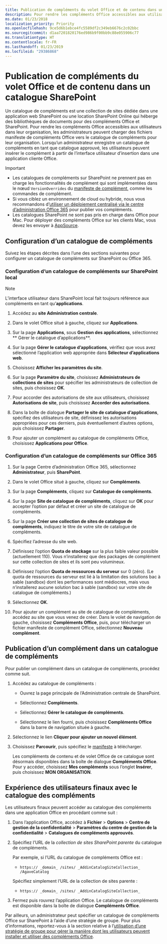 ```yaml
---
title: Publication de compléments du volet Office et de contenu dans un catalogue SharePoint
description: Pour rendre les compléments Office accessibles aux utilisateurs, les administrateurs peuvent charger des fichiers manifeste de compléments Office vers le catalogue de compléments pour leur organisation.
ms.date: 01/23/2018
localization_priority: Priority
ms.openlocfilehash: 9ce5d6b1ebce4fc5589df2c349eb6676c2c02bbc
ms.sourcegitcommit: d1aa7201820176ed986b9f00bb9c88e055906c77
ms.translationtype: HT
ms.contentlocale: fr-FR
ms.lasthandoff: 01/23/2019
ms.locfileid: "29386868"
---
```

# <a name="publish-task-pane-and-content-add-ins-to-a-sharepoint-catalog"></a>Publication de compléments du volet Office et de contenu dans un catalogue SharePoint

Un catalogue de compléments est une collection de sites dédiée dans une application web SharePoint ou une location SharePoint Online qui héberge des bibliothèques de documents pour des compléments Office et SharePoint. Pour rendre les compléments Office accessibles aux utilisateurs dans leur organisation, les administrateurs peuvent charger des fichiers manifeste de compléments Office vers le catalogue de compléments pour leur organisation. Lorsqu’un administrateur enregistre un catalogue de compléments en tant que catalogue approuvé, les utilisateurs peuvent insérer le complément à partir de l’interface utilisateur d’insertion dans une application cliente Office.

> [!IMPORTANT]
> - Les catalogues de compléments sur SharePoint ne prennent pas en charge les fonctionnalités de complément qui sont implémentées dans le nœud `VersionOverrides` du [manifeste de complément](../develop/add-in-manifests.md), comme les commandes de complément.
> - Si vous ciblez un environnement de cloud ou hybride, nous vous recommandons d’[utiliser un déploiement centralisé via le centre d’administration Office 365](../publish/centralized-deployment.md) pour publier vos compléments.
> - Les catalogues SharePoint ne sont pas pris en charge dans Office pour Mac. Pour déployer des compléments Office sur les clients Mac, vous devez les envoyer à [AppSource](https://docs.microsoft.com/office/dev/store/submit-to-the-office-store).   

## <a name="set-up-an-add-in-catalog"></a>Configuration d’un catalogue de compléments

Suivez les étapes décrites dans l’une des sections suivantes pour configurer un catalogue de compléments sur SharePoint ou Office 365.

### <a name="to-set-up-an-add-in-catalog-for-on-premises-sharepoint"></a>Configuration d’un catalogue de compléments sur SharePoint local

> [!NOTE]
> L’interface utilisateur dans SharePoint local fait toujours référence aux compléments en tant qu’**applications**.

1. Accédez au **site Administration centrale**.
    
2. Dans le volet Office situé à gauche, cliquez sur **Applications**.
    
3. Sur la page **Applications**, sous **Gestion des applications**, sélectionnez **	Gérer le catalogue d’applications**.
    
4. Sur la page **Gérer le catalogue d’applications**, vérifiez que vous avez sélectionné l’application web appropriée dans **Sélecteur d’applications web**.
    
5. Choisissez  **Afficher les paramètres du site**.
    
6. Sur la page  **Paramètre du site**, choisissez  **Administrateurs de collections de sites** pour spécifier les administrateurs de collection de sites, puis choisissez **OK**.
    
7. Pour accorder des autorisations de site aux utilisateurs, choisissez  **Autorisations de site**, puis choisissez  **Accorder des autorisations**.
    
8. Dans la boîte de dialogue  **Partager le site de catalogue d’applications**, spécifiez des utilisateurs de site, définissez les autorisations appropriées pour ces derniers, puis éventuellement d’autres options, puis choisissez  **Partager**.
    
9. Pour ajouter un complément au catalogue de compléments Office, choisissez **Applications pour Office**.

### <a name="to-set-up-an-add-in-catalog-on-office-365"></a>Configuration d’un catalogue de compléments sur Office 365

1. Sur la page Centre d’administration Office 365, sélectionnez **Administrateur**, puis **SharePoint**.
    
2. Dans le volet Office situé à gauche, cliquez sur  **Compléments**.
    
3. Sur la page  **Compléments**, cliquez sur  **Catalogue de compléments**.
    
4. Sur la page  **Site de catalogue de compléments**, cliquez sur  **OK** pour accepter l’option par défaut et créer un site de catalogue de compléments.
    
5. Sur la page  **Créer une collection de sites de catalogue de compléments**, indiquez le titre de votre site de catalogue de compléments.
    
6. Spécifiez l’adresse du site web.
    
7. Définissez l’option  **Quota de stockage** sur la plus faible valeur possible (actuellement 110). Vous n’installerez que des packages de complément sur cette collection de sites et ils sont peu volumineux.
    
8. Définissez l’option  **Quota de ressources du serveur** sur 0 (zéro). (Le quota de ressources du serveur est lié à la limitation des solutions bac à sable (sandbox) dont les performances sont médiocres, mais vous n’installerez aucune solution bac à sable (sandbox) sur votre site de catalogue de compléments.)
    
9. Sélectionnez **OK**.
    
10. Pour ajouter un complément au site de catalogue de compléments, accédez au site que vous venez de créer. Dans le volet de navigation de gauche, choisissez **Compléments Office**, puis, pour télécharger un fichier manifeste de complément Office, sélectionnez **Nouveau complément**.

## <a name="publish-an-add-in-to-an-add-in-catalog"></a>Publication d’un complément dans un catalogue de compléments

Pour publier un complément dans un catalogue de compléments, procédez comme suit.

1. Accédez au catalogue de compléments :

    - Ouvrez la page principale de l’Administration centrale de SharePoint.
    
    - Sélectionnez **Compléments**.
    
    - Sélectionnez **Gérer le catalogue de compléments**.
    
    - Sélectionnez le lien fourni, puis choisissez **Compléments Office** dans la barre de navigation située à gauche.
    
2. Sélectionnez le lien **Cliquer pour ajouter un nouvel élément**.
    
3. Choisissez **Parcourir**, puis spécifiez le [manifeste](../develop/add-in-manifests.md) à télécharger.
    
    Les compléments de contenu et de volet Office de ce catalogue sont désormais disponibles dans la boîte de dialogue **Compléments Office**. Pour y accéder, choisissez **Mes compléments** sous l’onglet **Insérer**, puis choisissez **MON ORGANISATION**.

## <a name="end-user-experience-with-the-add-in-catalog"></a>Expérience des utilisateurs finaux avec le catalogue des compléments

Les utilisateurs finaux peuvent accéder au catalogue des compléments dans une application Office en procédant comme suit :

1. Dans l’application Office, accédez à **Fichier**  >  **Options**  >  **Centre de gestion de la confidentialité**  >  **Paramètres du centre de gestion de la confidentialité**  >  **Catalogues de compléments approuvés**.
    
2. Spécifiez l’URL de la _collection de sites SharePoint parente_ du catalogue de compléments. 
    
    Par exemple, si l’URL du catalogue de compléments Office est :
    
    - `https:// _domain_ /sites/ _AddinCatalogSiteCollection_ /AgaveCatalog`
    
    Spécifiez simplement l’URL de la collection de sites parente :
    
    - `https:// _domain_ /sites/ _AddinCatalogSiteCollection_`
    
3. Fermez puis rouvrez l’application Office. Le catalogue de compléments est disponible dans la boîte de dialogue **Compléments Office**.

Par ailleurs, un administrateur peut spécifier un catalogue de compléments Office sur SharePoint à l’aide d’une stratégie de groupe. Pour plus d’informations, reportez-vous à la section relative à l’[utilisation d’une stratégie de groupe pour gérer la manière dont les utilisateurs peuvent installer et utiliser des compléments Office](https://docs.microsoft.com/previous-versions/office/office-2013-resource-kit/jj219429(v=office.15)#using-group-policy-to-manage-how-users-can-install-and-use-apps-for-office).
